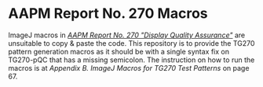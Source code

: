 # AAPM Report No. 270 Macros
ImageJ macros in *[AAPM Report No. 270 "Display Quality Assurance"](https://www.aapm.org/pubs/reports/RPT_270.pdf)* are unsuitable to copy & paste the code. This repository is to provide the TG270 pattern generation macros as it should be with a single syntax fix on TG270-pQC that has a missing semicolon. The instruction on how to run the macros is at *Appendix B. ImageJ Macros for TG270 Test Patterns* on page 67.
